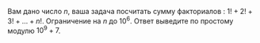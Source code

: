 Вам дано число $n$, ваша задача посчитать сумму факториалов : $1! + 2! + 3! + ... + n!$. Ограничение на $n$ до $10^6$. Ответ выведите по простому модулю $10^9 + 7$.